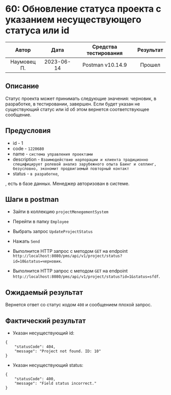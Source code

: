 # 60: Обновление статуса проекта с указанием несуществующего статуса или id

|    Автор    |    Дата    | Средства тестирования | Результат |
|:-----------:|:----------:|:---------------------:|:---------:|
| Наумовец П. | 2023-06-14 |   Postman v10.14.9    |  Прошел   |

## Описание

Статус проекта может принимать следующие значения: черновик, в разработке, в тестировании, завершен. Если будет указан
не существующий статус или id об этом вернется соответствующее сообщение.

## Предусловия

* id - 1
* code - `1220680`
* name - `система управления проектами`
* description - `Взаимодействие корпорации и клиента традиционно специфицирует ролевой анализ зарубежного опыта Баинг и селлинг, безусловно, экономит продвигаемый повторный контакт`
* status - `в разработке`,

, есть в базе данных. Менеджер авторизован в системе.

## Шаги в postman

* Зайти в коллекцию `projectMenegementSystem`
* Перейти в папку `Employee`
* Выбрать запрос `UpdateProjectStatus`
* Нажать `Send`

* Выполнится HTTP запрос с методом `GET` на endpoint `http://localhost:8080/pms/api/v1/project/status?id=10&status=черновик`. 
* Выполнится HTTP запрос с методом `GET` на endpoint `http://localhost:8080/pms/api/v1/project/status?id=1&status=sfdf`.

## Ожидаемый результат

Вернется ответ со статус кодом `400` и сообщением плохой запрос.

## Фактический результат

* Указан несуществующий id:

```
{
    "statusCode": 404,
    "message": "Project not found. ID: 10"
}
```

* Указан несуществующий status:

```
{
    "statusCode": 400,
    "message": "Field status incorrect."
}
```
